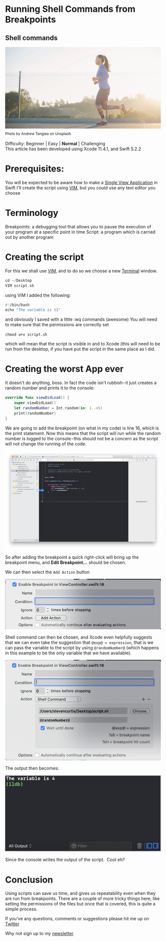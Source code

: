 # Running Shell Commands from Breakpoints
## Shell commands

![Photo by Billy Chester on Unsplash](Images/0*5OSL6yzQtf-HUfYh.jpeg)<br/>
<sub>Photo by Andrew Tanglao on Unsplash<sub>

Difficulty: Beginner | Easy | **Normal** | Challenging<br/>
This article has been developed using Xcode 11.4.1, and Swift 5.2.2

# Prerequisites:
You will be expected to be aware how to make a [Single View Application](https://medium.com/swlh/your-first-ios-application-using-xcode-9983cf6efb71) in Swift
I'll create the script using [VIM](https://medium.com/@stevenpcurtis.sc/using-vim-as-a-text-editing-tool-on-the-mac-9595c1122e91), but you could use any text editor you choose

# Terminology
Breakpoints: a debugging tool that allows you to pause the execution of your program at a specific point in time
Script: a program which is carried out by another program

# Creating the script
For this we shall use [VIM](https://medium.com/@stevenpcurtis.sc/using-vim-as-a-text-editing-tool-on-the-mac-9595c1122e91), and to do so we choose a new [Terminal](https://medium.com/@stevenpcurtis.sc/the-mac-terminal-998eb9f42b5) window.

```swift
cd ~/Desktop
VIM script.sh
```
using VIM I added the following:

```swift
#!/bin/bash
echo "The variable is $1"
```

and obviously I saved with a little :wq commands (awesome)
You will need to make sure that the permissions are correctly set

`chmod u+x script.sh`

which will mean that the script is visible in and to Xcode (this will need to be run from the desktop, if you have put the script in the same place as I did.

# Creating the worst App ever
It doesn't do anything, boss.
In fact the code isn't rubbish - it just creates a random number and prints it to the console:

```swift
override func viewDidLoad() {
    super.viewDidLoad()
    let randomNumber = Int.random(in: 1..<5)
    print(randomNumber)
}
```

We are going to add the breakpoint (on what in my code) is line 16, which is the print statement. Now this means that the script will run while the random number is logged to the console - this should not be a concern as the script will not change the running of the code.

![code](Images/code.png)<br/>

So after adding the breakpoint a quick right-click will bring up the breakpoint menu, and **Edit Breakpoint…** should be chosen. 

We can then select the `Add Action` button

![AddAction](Images/AddAction.png)<br/>

Shell command can then be chosen, and Xcode even helpfully suggests that we can even take the suggestion that `@exp@ = expression`, that is we can pass the variable to the script by using `@randomNumber@` (which happens in this example to be the only variable that we have available).

![ScriptSelected](Images/ScriptSelected.png)<br/>

The output then becomes:

![output](Images/output.png)<br/>

Since the console writes the output of the script. 
Cool eh?

# Conclusion
Using scripts can save us time, and gives us repeatability even when they are run from breakpoints. There are a couple of more tricky things here, like setting the permissions of the files but once that is covered, this is quite a simple process.

If you've any questions, comments or suggestions please hit me up on [Twitter](https://twitter.com/stevenpcurtis) 

Why not sign up to my [newsletter](https://subscribe.to/swiftcodingblog/)
